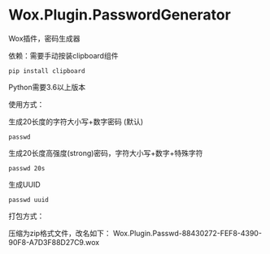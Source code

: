 # Wox.Plugin.PasswordGenerator
Wox插件，密码生成器

依赖：需要手动按装clipboard组件

    pip install clipboard

Python需要3.6以上版本

使用方式：

生成20长度的字符大小写+数字密码 (默认)

    passwd

生成20长度高强度(strong)密码，字符大小写+数字+特殊字符

    passwd 20s

生成UUID

    passwd uuid

打包方式：

压缩为zip格式文件，改名如下：
Wox.Plugin.Passwd-88430272-FEF8-4390-90F8-A7D3F88D27C9.wox